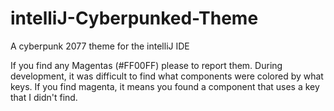 # intelliJ-Cyberpunked-Theme
A cyberpunk 2077 theme for the intelliJ IDE

If you find any Magentas (#FF00FF) please to report them. During development, it was difficult to find what components were colored by what keys. If you find magenta, it means you found a component that uses a key that I didn't find.
